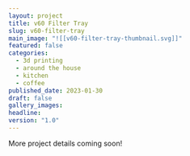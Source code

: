 ```yaml
---
layout: project
title: v60 Filter Tray
slug: v60-filter-tray
main_image: "![[v60-filter-tray-thumbnail.svg]]"
featured: false
categories:
  - 3d printing
  - around the house
  - kitchen
  - coffee
published_date: 2023-01-30
draft: false
gallery_images: 
headline: 
version: "1.0"
---
```


More project details coming soon!
